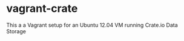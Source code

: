 vagrant-crate
=============

This a a Vagrant setup for an Ubuntu 12.04 VM running Crate.io Data Storage
